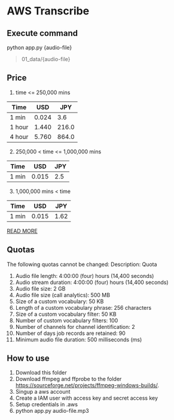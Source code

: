 # AWS Transcribe

## Execute command

python app.py {audio-file}

> 01_data/{audio-file}

## Price

1. time <= 250,000 mins

|  Time  |  USD  |  JPY  |
| ---- | ---- | ---- |
|  1 min  |  0.024  |    3.6  |
|  1 hour |  1.440  |  216.0  |
|  4 hour |  5.760  |  864.0  |

2. 250,000 < time <= 1,000,000 mins

|  Time  |  USD  |  JPY  |
| ---- | ---- | ---- |
|  1 min  |  0.015  |    2.5  |

3. 1,000,000 mins < time

|  Time  |  USD  |  JPY  |
| ---- | ---- | ---- |
|  1 min  |  0.015  |    1.62  |

[READ MORE](https://aws.amazon.com/transcribe/pricing/?nc1=h_ls)

## Quotas

The following quotas cannot be changed:
Description: Quota

01. Audio file length: 4:00:00 (four) hours (14,400 seconds)
02. Audio stream duration: 4:00:00 (four) hours (14,400 seconds)
03. Audio file size: 2 GB
04. Audio file size (call analytics): 500 MB
05. Size of a custom vocabulary: 50 KB
06. Length of a custom vocabulary phrase: 256 characters
07. Size of a custom vocabulary filter: 50 KB
08. Number of custom vocabulary filters: 100
09. Number of channels for channel identification: 2
10. Number of days job records are retained: 90
11. Minimum audio file duration: 500 milliseconds (ms)

## How to use

1. Download this folder
2. Download ffmpeg and ffprobe to the folder <https://sourceforge.net/projects/ffmpeg-windows-builds/>.
3. Singup a aws account
4. Create a IAM user with access key and secret access key
5. Setup credentials in .aws
6. python app.py audio-file.mp3
